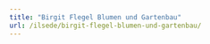 ```yaml
---
title: "Birgit Flegel Blumen und Gartenbau"
url: /ilsede/birgit-flegel-blumen-und-gartenbau/
---
```

